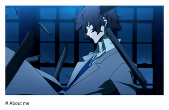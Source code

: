<p align="center">
  <img src="https://github.com/nero-5-5/nero-5-5/blob/main/dazai-fl-640.gif" alt="animated" />
</p>

<div align="center" width="100%" height="auto">
  <div align="left" width="300">
    # About me
  </div>
</div>



